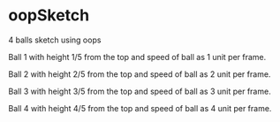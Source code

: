 # oopSketch
4 balls sketch using oops

Ball 1 with height 1/5 from the top and speed of ball as 1 unit per frame.

Ball 2 with height 2/5 from the top and speed of ball as 2 unit per frame.

Ball 3 with height 3/5 from the top and speed of ball as 3 unit per frame.

Ball 4 with height 4/5 from the top and speed of ball as 4 unit per frame.
